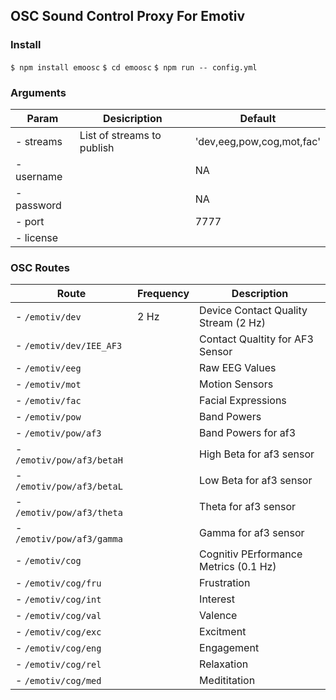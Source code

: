 ## OSC Sound Control Proxy For Emotiv



### Install

`$ npm install emoosc`
`$ cd emoosc`
`$ npm run -- config.yml`


### Arguments

Param | Desicription | Default
------|--------------|---------
- streams  | List of streams to publish | 'dev,eeg,pow,cog,mot,fac'
- username | | NA
- password | | NA
- port     | | 7777
- license  | | 

### OSC Routes

 Route | Frequency | Description 
 ------|-----------|------------
- `/emotiv/dev` | 2 Hz | Device Contact Quality Stream (2 Hz)
  - `/emotiv/dev/IEE_AF3` | | Contact Qualtity for AF3 Sensor
- `/emotiv/eeg` | | Raw EEG Values  
- `/emotiv/mot` | | Motion Sensors 
- `/emotiv/fac` | | Facial Expressions 
- `/emotiv/pow` | | Band Powers 
   - `/emotiv/pow/af3` | | Band Powers for af3  
     - `/emotiv/pow/af3/betaH`  | | High Beta for af3 sensor 
     - `/emotiv/pow/af3/betaL`  | | Low Beta for af3 sensor 
     - `/emotiv/pow/af3/theta`  | | Theta for af3 sensor 
     - `/emotiv/pow/af3/gamma`  | | Gamma for af3 sensor 
- `/emotiv/cog`  | | Cognitiv PErformance Metrics (0.1 Hz) 
   - `/emotiv/cog/fru` | | Frustration  
   - `/emotiv/cog/int` | | Interest  
   - `/emotiv/cog/val` | | Valence  
   - `/emotiv/cog/exc` | | Excitment  
   - `/emotiv/cog/eng` | | Engagement  
   - `/emotiv/cog/rel` | | Relaxation  
   - `/emotiv/cog/med` | | Medititation  


